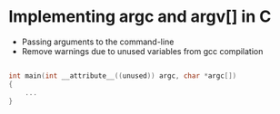 # Implementing **argc** and **argv[]** in C

- Passing arguments to the command-line
- Remove warnings due to unused variables from gcc compilation

```c

int main(int __attribute__((unused)) argc, char *argc[])
{
	...
}

```
